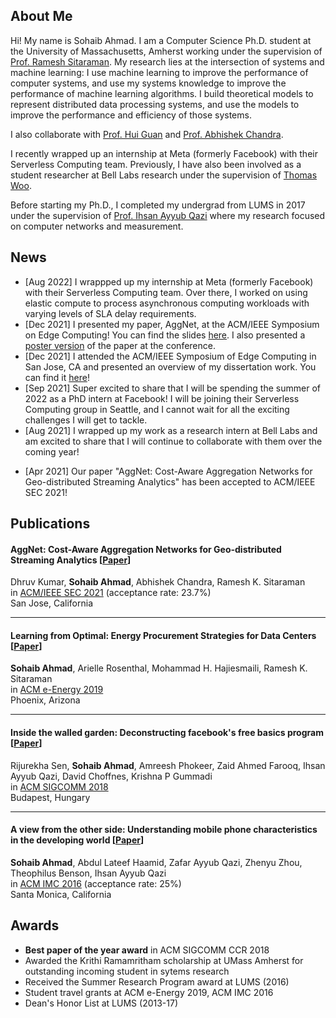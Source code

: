 ## About Me

Hi! My name is Sohaib Ahmad. I am a Computer Science Ph.D. student at the University of Massachusetts, Amherst working under the supervision of [Prof. Ramesh Sitaraman](https://groups.cs.umass.edu/ramesh/). My research lies at the intersection of systems and machine learning: I use machine learning to improve the performance of computer systems, and use my systems knowledge to improve the performance of machine learning algorithms. I build theoretical models to represent distributed data processing systems, and use the models to improve the performance and efficiency of those systems.

I also collaborate with [Prof. Hui Guan](https://guanh01.github.io/) and  [Prof. Abhishek Chandra](https://www-users.cs.umn.edu/~chandra/).

I recently wrapped up an internship at Meta (formerly Facebook) with their Serverless Computing team. Previously, I have also been involved as a student researcher at Bell Labs research under the supervision of [Thomas Woo](https://www.bell-labs.com/about/researcher-profiles/thomaswoo/#gref).

Before starting my Ph.D., I completed my undergrad from LUMS in 2017 under the supervision of [Prof. Ihsan Ayyub Qazi](https://web.lums.edu.pk/~ihsan/) where my research focused on computer networks and measurement.

## News

- \[Aug 2022] I wrappped up my internship at Meta (formerly Facebook) with their Serverless Computing team. Over there, I worked on using elastic compute to process asynchronous computing workloads with varying levels of SLA delay requirements.
- \[Dec 2021] I presented my paper, AggNet, at the ACM/IEEE Symposium on Edge Computing! You can find the slides [here](https://github.com/sohaibahmad759/sohaibahmad759.github.io/blob/gh-pages/sec_presentation.pptx). I also presented a [poster version](https://github.com/sohaibahmad759/sohaibahmad759.github.io/blob/gh-pages/sec_poster.pdf) of the paper at the conference.
- \[Dec 2021] I attended the ACM/IEEE Symposium of Edge Computing in San Jose, CA and presented an overview of my dissertation work. You can find it [here](https://github.com/sohaibahmad759/sohaibahmad759.github.io/blob/gh-pages/sec_phd_forum.pptx)!
- \[Sep 2021] Super excited to share that I will be spending the summer of 2022 as a PhD intern at Facebook! I will be joining their Serverless Computing group in Seattle, and I cannot wait for all the exciting challenges I will get to tackle.
- \[Aug 2021] I wrapped up my work as a research intern at Bell Labs and am excited to share that I will continue to collaborate with them over the coming year!
<!-- - \[May 2021] I will be spending my summer as a research intern at Bell Labs  -->
- \[Apr 2021] Our paper "AggNet: Cost-Aware Aggregation Networks for Geo-distributed Streaming Analytics" has been accepted to ACM/IEEE SEC 2021!
<!-- - \[Aug 2020] I wrapped up my work as a research intern at Bell Labs and am excited to share that I will continue to collaborate with them over the coming year! -->
<!-- - Our paper "Learning from Optimal: Energy Procurement Strategies for Data Centers" was accepted to ACM e-Energy 2019! I also received a student travel grant to present my work at the conference. -->


## Publications

#### AggNet: Cost-Aware Aggregation Networks for Geo-distributed Streaming Analytics \[[Paper](https://groups.cs.umass.edu/ramesh/wp-content/uploads/sites/3/2021/06/sec21-final80.pdf)]
Dhruv Kumar, **Sohaib Ahmad**, Abhishek Chandra, Ramesh K. Sitaraman  
in [ACM/IEEE SEC 2021](http://acm-ieee-sec.org/2021/) (acceptance rate: 23.7%)  
San Jose, California

---

#### Learning from Optimal: Energy Procurement Strategies for Data Centers \[[Paper](https://groups.cs.umass.edu/ramesh/wp-content/uploads/sites/3/2019/12/Learning-from-Optimal-Energy-Procurement-Strategies-for-Data-Centers.pdf)]
**Sohaib Ahmad**, Arielle Rosenthal, Mohammad H. Hajiesmaili, Ramesh K. Sitaraman  
in [ACM e-Energy 2019](https://energy.acm.org/conferences/eenergy/2019/)  
Phoenix, Arizona

---

#### Inside the walled garden: Deconstructing facebook's free basics program \[[Paper](https://pubs.cs.uct.ac.za/id/eprint/1255/1/sigcomm-ccr-paper115.pdf)]
Rijurekha Sen, **Sohaib Ahmad**, Amreesh Phokeer, Zaid Ahmed Farooq, Ihsan Ayyub Qazi, David Choffnes, Krishna P Gummadi  
in [ACM SIGCOMM 2018](https://conferences.sigcomm.org/sigcomm/2018/)  
Budapest, Hungary

---

#### A view from the other side: Understanding mobile phone characteristics in the developing world \[[Paper](http://static.cs.brown.edu/people/tab/papers/IMC16.pdf)]
**Sohaib Ahmad**, Abdul Lateef Haamid, Zafar Ayyub Qazi, Zhenyu Zhou, Theophilus Benson, Ihsan Ayyub Qazi  
in [ACM IMC 2016](http://conferences2.sigcomm.org/imc/2016/) (acceptance rate: 25%)  
Santa Monica, California

<!-- 
---

More
- ACM SIGMETRICS (poster) -->

## Awards

- **Best paper of the year award** in ACM SIGCOMM CCR 2018
- Awarded the Krithi Ramamritham scholarship at UMass Amherst for outstanding incoming student in sytems research
- Received the Summer Research Program award at LUMS (2016)
- Student travel grants at ACM e-Energy 2019, ACM IMC 2016
- Dean's Honor List at LUMS (2013-17)

<!-- 
## Welcome to GitHub Pages

You can use the [editor on GitHub](https://github.com/sohaibahmad759/sohaib.github.io/edit/gh-pages/index.md) to maintain and preview the content for your website in Markdown files.

Whenever you commit to this repository, GitHub Pages will run [Jekyll](https://jekyllrb.com/) to rebuild the pages in your site, from the content in your Markdown files.

### Markdown

Markdown is a lightweight and easy-to-use syntax for styling your writing. It includes conventions for

```markdown
Syntax highlighted code block

# Header 1
## Header 2
### Header 3

- Bulleted
- List

1. Numbered
2. List

**Bold** and _Italic_ and `Code` text

[Link](url) and ![Image](src)
```

For more details see [GitHub Flavored Markdown](https://guides.github.com/features/mastering-markdown/).

### Jekyll Themes

Your Pages site will use the layout and styles from the Jekyll theme you have selected in your [repository settings](https://github.com/sohaibahmad759/sohaib.github.io/settings/pages). The name of this theme is saved in the Jekyll `_config.yml` configuration file.

### Support or Contact

Having trouble with Pages? Check out our [documentation](https://docs.github.com/categories/github-pages-basics/) or [contact support](https://support.github.com/contact) and we’ll help you sort it out. -->
